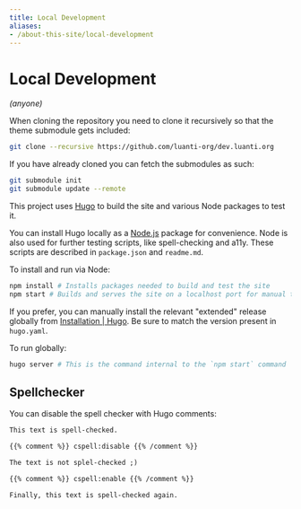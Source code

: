 ```yaml
---
title: Local Development
aliases:
- /about-this-site/local-development
---
```


# Local Development

_(anyone)_

When cloning the repository you need to clone it recursively so that the theme submodule gets included:

```bash
git clone --recursive https://github.com/luanti-org/dev.luanti.org
```

If you have already cloned you can fetch the submodules as such:

```bash
git submodule init
git submodule update --remote
```

This project uses [Hugo](https://gohugo.io/) to build the site and various Node packages to test it.

You can install Hugo locally as a [Node.js](https://nodejs.org) package for convenience. Node is also used for further testing scripts, like spell-checking and a11y. These scripts are described in `package.json` and `readme.md`.

To install and run via Node:

```bash
npm install # Installs packages needed to build and test the site
npm start # Builds and serves the site on a localhost port for manual testing
```

If you prefer, you can manually install the relevant "extended" release globally from [Installation | Hugo](https://gohugo.io/installation/). Be sure to match the version present in `hugo.yaml`.

To run globally:

```bash
hugo server # This is the command internal to the `npm start` command
```

## Spellchecker

You can disable the spell checker with Hugo comments:

```md
This text is spell-checked.

{{% comment %}} cspell:disable {{% /comment %}}

The text is not splel-checked ;)

{{% comment %}} cspell:enable {{% /comment %}}

Finally, this text is spell-checked again.
```